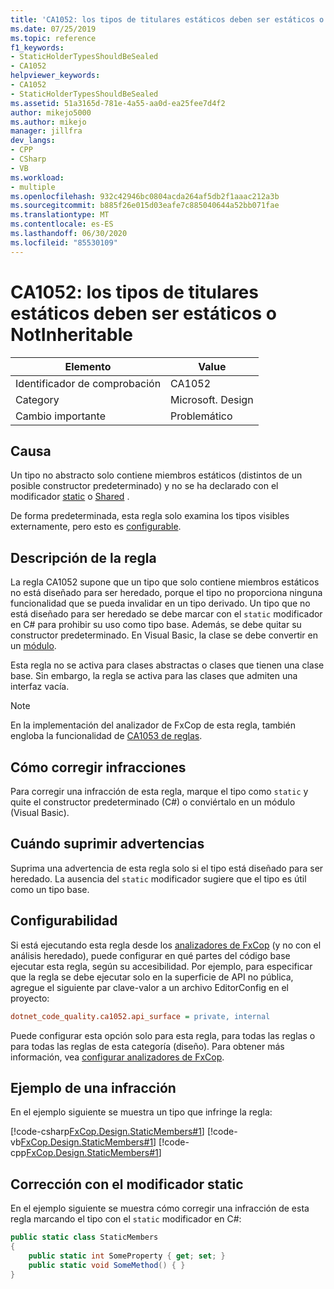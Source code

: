 ```yaml
---
title: 'CA1052: los tipos de titulares estáticos deben ser estáticos o NotInheritable'
ms.date: 07/25/2019
ms.topic: reference
f1_keywords:
- StaticHolderTypesShouldBeSealed
- CA1052
helpviewer_keywords:
- CA1052
- StaticHolderTypesShouldBeSealed
ms.assetid: 51a3165d-781e-4a55-aa0d-ea25fee7d4f2
author: mikejo5000
ms.author: mikejo
manager: jillfra
dev_langs:
- CPP
- CSharp
- VB
ms.workload:
- multiple
ms.openlocfilehash: 932c42946bc0804acda264af5db2f1aaac212a3b
ms.sourcegitcommit: b885f26e015d03eafe7c885040644a52bb071fae
ms.translationtype: MT
ms.contentlocale: es-ES
ms.lasthandoff: 06/30/2020
ms.locfileid: "85530109"
---
```

# <a name="ca1052-static-holder-types-should-be-static-or-notinheritable"></a>CA1052: los tipos de titulares estáticos deben ser estáticos o NotInheritable

|Elemento|Value|
|-|-|
|Identificador de comprobación|CA1052|
|Category|Microsoft. Design|
|Cambio importante|Problemático|

## <a name="cause"></a>Causa

Un tipo no abstracto solo contiene miembros estáticos (distintos de un posible constructor predeterminado) y no se ha declarado con el modificador [static](/dotnet/csharp/language-reference/keywords/static) o [Shared](/dotnet/visual-basic/language-reference/modifiers/shared) .

De forma predeterminada, esta regla solo examina los tipos visibles externamente, pero esto es [configurable](#configurability).

## <a name="rule-description"></a>Descripción de la regla

La regla CA1052 supone que un tipo que solo contiene miembros estáticos no está diseñado para ser heredado, porque el tipo no proporciona ninguna funcionalidad que se pueda invalidar en un tipo derivado. Un tipo que no está diseñado para ser heredado se debe marcar con el `static` modificador en C# para prohibir su uso como tipo base. Además, se debe quitar su constructor predeterminado. En Visual Basic, la clase se debe convertir en un [módulo](/dotnet/visual-basic/language-reference/statements/module-statement).

Esta regla no se activa para clases abstractas o clases que tienen una clase base. Sin embargo, la regla se activa para las clases que admiten una interfaz vacía.

> [!NOTE]
> En la implementación del analizador de FxCop de esta regla, también engloba la funcionalidad de [CA1053 de reglas](../code-quality/ca1053.md).

## <a name="how-to-fix-violations"></a>Cómo corregir infracciones

Para corregir una infracción de esta regla, marque el tipo como `static` y quite el constructor predeterminado (C#) o conviértalo en un módulo (Visual Basic).

## <a name="when-to-suppress-warnings"></a>Cuándo suprimir advertencias

Suprima una advertencia de esta regla solo si el tipo está diseñado para ser heredado. La ausencia del `static` modificador sugiere que el tipo es útil como un tipo base.

## <a name="configurability"></a>Configurabilidad

Si está ejecutando esta regla desde los [analizadores de FxCop](install-fxcop-analyzers.md) (y no con el análisis heredado), puede configurar en qué partes del código base ejecutar esta regla, según su accesibilidad. Por ejemplo, para especificar que la regla se debe ejecutar solo en la superficie de API no pública, agregue el siguiente par clave-valor a un archivo EditorConfig en el proyecto:

```ini
dotnet_code_quality.ca1052.api_surface = private, internal
```

Puede configurar esta opción solo para esta regla, para todas las reglas o para todas las reglas de esta categoría (diseño). Para obtener más información, vea [configurar analizadores de FxCop](configure-fxcop-analyzers.md).

## <a name="example-of-a-violation"></a>Ejemplo de una infracción

En el ejemplo siguiente se muestra un tipo que infringe la regla:

[!code-csharp[FxCop.Design.StaticMembers#1](../code-quality/codesnippet/CSharp/ca1052-static-holder-types-should-be-sealed_1.cs)]
[!code-vb[FxCop.Design.StaticMembers#1](../code-quality/codesnippet/VisualBasic/ca1052-static-holder-types-should-be-sealed_1.vb)]
[!code-cpp[FxCop.Design.StaticMembers#1](../code-quality/codesnippet/CPP/ca1052-static-holder-types-should-be-sealed_1.cpp)]

## <a name="fix-with-the-static-modifier"></a>Corrección con el modificador static

En el ejemplo siguiente se muestra cómo corregir una infracción de esta regla marcando el tipo con el `static` modificador en C#:

```csharp
public static class StaticMembers
{
    public static int SomeProperty { get; set; }
    public static void SomeMethod() { }
}
```
